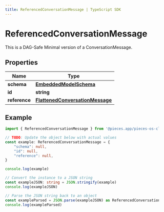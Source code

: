 ```yaml
---
title: ReferencedConversationMessage | TypeScript SDK
---
```



# ReferencedConversationMessage

This is a DAG-Safe Minimal version of a ConversationMessage.

## Properties

Name | Type
------------ | -------------
**schema** | [**EmbeddedModelSchema**](EmbeddedModelSchema)
**id** | **string**
**reference** | [**FlattenedConversationMessage**](FlattenedConversationMessage)

## Example

```typescript
import { ReferencedConversationMessage } from '@pieces.app/pieces-os-client'

// TODO: Update the object below with actual values
const example: ReferencedConversationMessage = {
    "schema": null,
    "id": null,
    "reference": null,
}

console.log(example)

// Convert the instance to a JSON string
const exampleJSON: string = JSON.stringify(example)
console.log(exampleJSON)

// Parse the JSON string back to an object
const exampleParsed = JSON.parse(exampleJSON) as ReferencedConversationMessage
console.log(exampleParsed)
```


